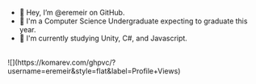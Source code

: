 - 👋 Hey, I’m @eremeir on GitHub.
- 🏫 I'm a Computer Science Undergraduate expecting to graduate this year.
- 🌱 I'm currently studying Unity, C#, and Javascript.
<br>
![](https://komarev.com/ghpvc/?username=eremeir&style=flat&label=Profile+Views)
